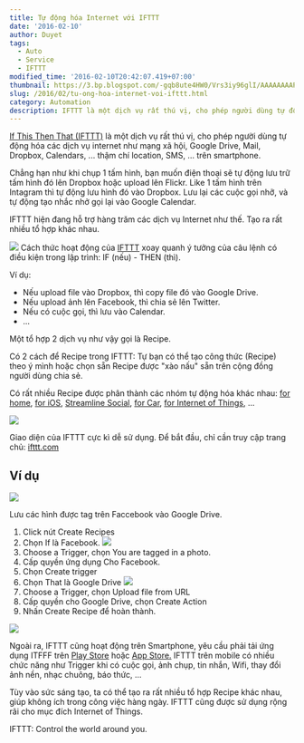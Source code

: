 ```yaml
---
title: Tự động hóa Internet với IFTTT
date: '2016-02-10'
author: Duyet
tags:
  - Auto
  - Service
  - IFTTT
modified_time: '2016-02-10T20:42:07.419+07:00'
thumbnail: https://3.bp.blogspot.com/-gqb8ute4HW0/Vrs3iy96glI/AAAAAAAAPZo/1wTJSjXqZyM/s1600/IFTTT.png
slug: /2016/02/tu-ong-hoa-internet-voi-ifttt.html
category: Automation
description: IFTTT là một dịch vụ rất thú vị, cho phép người dùng tự động hóa các dịch vụ internet như mạng xã hội, Google Drive, Mail, Dropbox, Calendars, ... thậm chí location, SMS, ... trên smartphone.
---
```


[If This Then That (IFTTT)](https://ifttt.com/) là một dịch vụ rất thú vị, cho phép người dùng tự động hóa các dịch vụ internet như mạng xã hội, Google Drive, Mail, Dropbox, Calendars, ... thậm chí location, SMS, ... trên smartphone.

Chẳng hạn như khi chụp 1 tấm hình, bạn muốn điện thoại sẽ tự động lưu trữ tấm hình đó lên Dropbox hoặc upload lên Flickr. Like 1 tấm hình trên Intagram thì tự động lưu hình đó vào Dropbox. Lưu lại các cuộc gọi nhỡ, và tự động tạo nhắc nhở gọi lại vào Google Calendar.

IFTTT hiện đang hỗ trợ hàng trăm các dịch vụ Internet như thế. Tạo ra rất nhiều tổ hợp khác nhau.

![](https://3.bp.blogspot.com/-gqb8ute4HW0/Vrs3iy96glI/AAAAAAAAPZo/1wTJSjXqZyM/s400/IFTTT.png)
Cách thức hoạt động của [IFTTT](https://ifttt.com/recipes) xoay quanh ý tưởng của câu lệnh có điều kiện trong lập trình: IF (nếu) - THEN (thì).

Ví dụ:

- Nếu upload file vào Dropbox, thì copy file đó vào Google Drive.
- Nếu upload ảnh lên Facebook, thì chia sẻ lên Twitter.
- Nếu có cuộc gọi, thì lưu vào Calendar.
- ...

Một tổ hợp 2 dịch vụ như vậy gọi là Recipe.

Có 2 cách để Recipe trong IFTTT: Tự bạn có thể tạo công thức (Recipe) theo ý mình hoặc chọn sẵn Recipe được "xào nấu" sẵn trên cộng đồng người dùng chia sẻ.

Có rất nhiều Recipe được phân thành các nhóm tự động hóa khác nhau: [for home](https://ifttt.com/recipes/collections/167-recipes-for-the-home), [for iOS](https://ifttt.com/recipes/collections/42-recipes-for-ios), [Streamline Social](https://ifttt.com/recipes/collections/40-recipes-to-streamline-your-social-media), [for Car](https://ifttt.com/recipes/collections/161-recipes-for-your-car), [for Internet of Things](https://ifttt.com/recipes/collections/32-recipes-for-the-internet-of-things), ...

[![](https://3.bp.blogspot.com/-qdeV8trnF7Q/Vrs2TYDYzII/AAAAAAAAPZc/ohBTm2-PEZI/s1600/healthy_lifestyle_1024.png)](https://ifttt.com/recipes)

Giao diện của IFTTT cực kì dễ sử dụng. Để bắt đầu, chỉ cần truy cập trang chủ: [ifttt.com](http://ifttt.com/)

## Ví dụ

[![](https://2.bp.blogspot.com/-GO7JdubQh1A/Vrs4RHEg7jI/AAAAAAAAPZ0/dWGpVBAevh0/s640/Screenshot%2Bfrom%2B2016-02-10%2B20-15-40.png)](https://ifttt.com/recipes/54681-download-new-facebook-photos-you-re-tagged-in-to-a-google-drive-folder)

Lưu các hình được tag trên Faccebook vào Google Drive.

1. Click nút Create Recipes
2. Chọn If là Facebook.
   ![](https://1.bp.blogspot.com/-jYO_EKW6L9U/Vrs6TiLlIXI/AAAAAAAAPaA/JZIUpZTt_JQ/s640/Screenshot%2Bfrom%2B2016-02-10%2B20-21-19.png)
3. Choose a Trigger, chọn You are tagged in a photo.
4. Cấp quyền ứng dụng Cho Facebook.
5. Chọn Create trigger
6. Chọn That là Google Drive ![](https://1.bp.blogspot.com/-aQh3of31G0Q/Vrs6dUDWwZI/AAAAAAAAPaI/AvQCbR2bBb8/s640/Screenshot%2Bfrom%2B2016-02-10%2B20-22-29.png)
7. Choose a Trigger, chọn Upload file from URL
8. Cấp quyền cho Google Drive, chọn Create Action
9. Nhấn Create Recipe để hoàn thành.

![](https://1.bp.blogspot.com/-YTLCKFkdqGE/Vrs6tC2bWfI/AAAAAAAAPaQ/bPyW-1y2Eyc/s640/Screenshot%2Bfrom%2B2016-02-10%2B20-26-54.png)

Ngoài ra, IFTTT cũng hoạt động trên Smartphone, yêu cầu phải tải ứng dụng ITFFF trên [Play Store](https://play.google.com/store/apps/details?id=com.ifttt.ifttt) hoặc [App Store.](https://itunes.apple.com/us/app/if-by-ifttt/id660944635?mt=8) IFTTT trên mobile có nhiều chức năng như Trigger khi có cuộc gọi, ảnh chụp, tin nhắn, Wifi, thay đổi ảnh nền, nhạc chuông, báo thức, ...

Tùy vào sức sáng tạo, ta có thể tạo ra rất nhiều tổ hợp Recipe khác nhau, giúp không ích trong công việc hàng ngày. IFTTT cũng được sử dụng rộng rãi cho mục đích Internet of Things.

IFTTT: Control the world around you.

